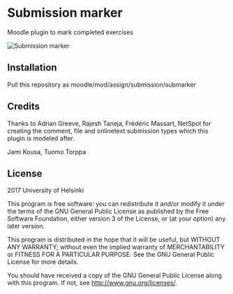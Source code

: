 # Submission marker #

Moodle plugin to mark completed exercises

![Submission marker](https://raw.githubusercontent.com/UniversityOfHelsinkiCS/submarker/master/submarker.png)

## Installation ##

Pull this repository as moodle/mod/assign/submission/submarker

## Credits ##

Thanks to
Adrian Greeve, Rajesh Taneja, Frédéric Massart, NetSpot
for creating the comment, file and onlinetext submission types which this plugin is modeled after.

Jami Kousa,
Tuomo Torppa

## License ##

2017 University of Helsinki

This program is free software: you can redistribute it and/or modify it under
the terms of the GNU General Public License as published by the Free Software
Foundation, either version 3 of the License, or (at your option) any later
version.

This program is distributed in the hope that it will be useful, but WITHOUT ANY
WARRANTY; without even the implied warranty of MERCHANTABILITY or FITNESS FOR A
PARTICULAR PURPOSE.  See the GNU General Public License for more details.

You should have received a copy of the GNU General Public License along with
this program.  If not, see <http://www.gnu.org/licenses/>.
